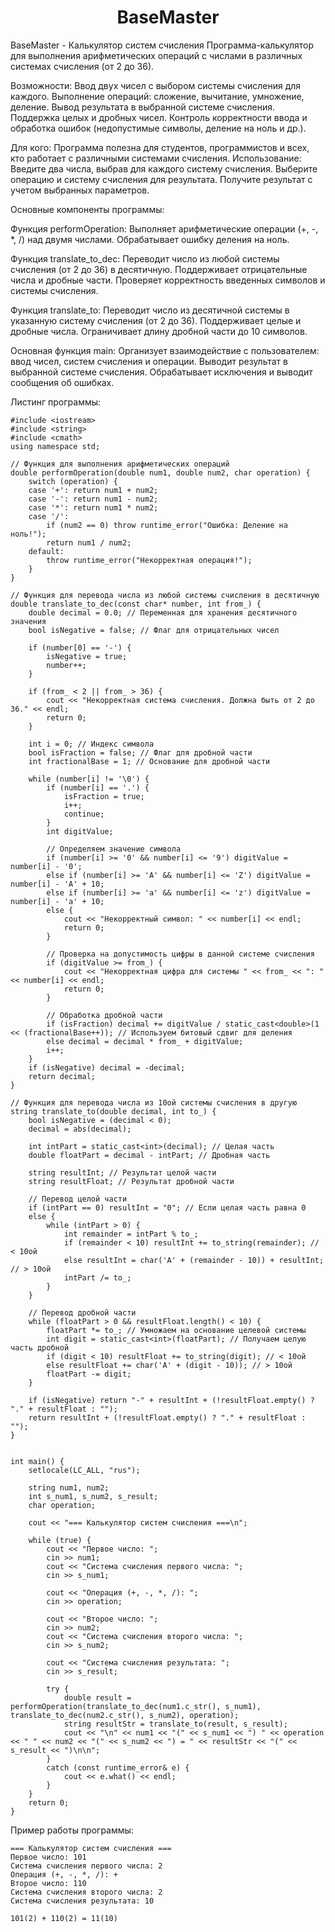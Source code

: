 <h1 align="center">BaseMaster</h1>
BaseMaster - Калькулятор систем счисления
Программа-калькулятор для выполнения арифметических операций с числами в различных системах счисления (от 2 до 36).

Возможности:
Ввод двух чисел с выбором системы счисления для каждого.
Выполнение операций: сложение, вычитание, умножение, деление.
Вывод результата в выбранной системе счисления.
Поддержка целых и дробных чисел.
Контроль корректности ввода и обработка ошибок (недопустимые символы, деление на ноль и др.).

Для кого:
Программа полезна для студентов, программистов и всех, кто работает с различными системами счисления.
Использование:
Введите два числа, выбрав для каждого систему счисления.
Выберите операцию и систему счисления для результата.
Получите результат с учетом выбранных параметров.


Основные компоненты программы:

Функция performOperation:
Выполняет арифметические операции (+, -, *, /) над двумя числами.
Обрабатывает ошибку деления на ноль.

Функция translate_to_dec:
Переводит число из любой системы счисления (от 2 до 36) в десятичную.
Поддерживает отрицательные числа и дробные части.
Проверяет корректность введенных символов и системы счисления.

Функция translate_to:
Переводит число из десятичной системы в указанную систему счисления (от 2 до 36).
Поддерживает целые и дробные числа.
Ограничивает длину дробной части до 10 символов.

Основная функция main:
Организует взаимодействие с пользователем: ввод чисел, систем счисления и операции.
Выводит результат в выбранной системе счисления.
Обрабатывает исключения и выводит сообщения об ошибках.


Листинг программы:
```
#include <iostream>
#include <string>
#include <cmath>
using namespace std;

// Функция для выполнения арифметических операций
double performOperation(double num1, double num2, char operation) {
    switch (operation) {
    case '+': return num1 + num2;
    case '-': return num1 - num2;
    case '*': return num1 * num2;
    case '/':
        if (num2 == 0) throw runtime_error("Ошибка: Деление на ноль!");
        return num1 / num2;
    default:
        throw runtime_error("Некорректная операция!");
    }
}

// Функция для перевода числа из любой системы счисления в десятичную
double translate_to_dec(const char* number, int from_) {
    double decimal = 0.0; // Переменная для хранения десятичного значения
    bool isNegative = false; // Флаг для отрицательных чисел

    if (number[0] == '-') {
        isNegative = true;
        number++;
    }

    if (from_ < 2 || from_ > 36) {
        cout << "Некорректная система счисления. Должна быть от 2 до 36." << endl;
        return 0;
    }

    int i = 0; // Индекс символа
    bool isFraction = false; // Флаг для дробной части
    int fractionalBase = 1; // Основание для дробной части

    while (number[i] != '\0') {
        if (number[i] == '.') {
            isFraction = true;
            i++;
            continue;
        }
        int digitValue;

        // Определяем значение символа
        if (number[i] >= '0' && number[i] <= '9') digitValue = number[i] - '0';
        else if (number[i] >= 'A' && number[i] <= 'Z') digitValue = number[i] - 'A' + 10;
        else if (number[i] >= 'a' && number[i] <= 'z') digitValue = number[i] - 'a' + 10;
        else {
            cout << "Некорректный символ: " << number[i] << endl;
            return 0;
        }

        // Проверка на допустимость цифры в данной системе счисления
        if (digitValue >= from_) {
            cout << "Некорректная цифра для системы " << from_ << ": " << number[i] << endl;
            return 0;
        }

        // Обработка дробной части
        if (isFraction) decimal += digitValue / static_cast<double>(1 << (fractionalBase++)); // Используем битовый сдвиг для деления
        else decimal = decimal * from_ + digitValue;
        i++;
    }
    if (isNegative) decimal = -decimal;
    return decimal;
}

// Функция для перевода числа из 10ой системы счисления в другую
string translate_to(double decimal, int to_) {
    bool isNegative = (decimal < 0);
    decimal = abs(decimal);

    int intPart = static_cast<int>(decimal); // Целая часть
    double floatPart = decimal - intPart; // Дробная часть

    string resultInt; // Результат целой части
    string resultFloat; // Результат дробной части

    // Перевод целой части
    if (intPart == 0) resultInt = "0"; // Если целая часть равна 0
    else {
        while (intPart > 0) {
            int remainder = intPart % to_; 
            if (remainder < 10) resultInt += to_string(remainder); // < 10ой
            else resultInt = char('A' + (remainder - 10)) + resultInt; // > 10ой
            intPart /= to_; 
        }
    }

    // Перевод дробной части
    while (floatPart > 0 && resultFloat.length() < 10) {
        floatPart *= to_; // Умножаем на основание целевой системы
        int digit = static_cast<int>(floatPart); // Получаем целую часть дробной
        if (digit < 10) resultFloat += to_string(digit); // < 10ой
        else resultFloat += char('A' + (digit - 10)); // > 10ой
        floatPart -= digit;
    }

    if (isNegative) return "-" + resultInt + (!resultFloat.empty() ? "." + resultFloat : "");
    return resultInt + (!resultFloat.empty() ? "." + resultFloat : "");
}
   

int main() {
    setlocale(LC_ALL, "rus");

    string num1, num2;
    int s_num1, s_num2, s_result;
    char operation;

    cout << "=== Калькулятор систем счисления ===\n";

    while (true) {
        cout << "Первое число: ";
        cin >> num1;
        cout << "Система счисления первого числа: ";
        cin >> s_num1;

        cout << "Операция (+, -, *, /): ";
        cin >> operation;

        cout << "Второе число: ";
        cin >> num2;
        cout << "Система счисления второго числа: ";
        cin >> s_num2;

        cout << "Система счисления результата: ";
        cin >> s_result;

        try {
            double result = performOperation(translate_to_dec(num1.c_str(), s_num1), translate_to_dec(num2.c_str(), s_num2), operation);
            string resultStr = translate_to(result, s_result);
            cout << "\n" << num1 << "(" << s_num1 << ") " << operation << " " << num2 << "(" << s_num2 << ") = " << resultStr << "(" << s_result << ")\n\n";
        }
        catch (const runtime_error& e) {
            cout << e.what() << endl;
        }
    }
    return 0;
}
```

Пример работы программы:
```
=== Калькулятор систем счисления ===
Первое число: 101
Система счисления первого числа: 2
Операция (+, -, *, /): +
Второе число: 110
Система счисления второго числа: 2
Система счисления результата: 10

101(2) + 110(2) = 11(10)
```





